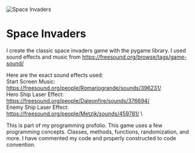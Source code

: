 ![Space Invaders](https://www.kingcastro.com/wp-content/uploads/2021/11/Space-Invaders-1.jpg)

# Space Invaders

I create the classic space invaders game with the pygame library. I used sound effects and music from https://freesound.org/browse/tags/game-sound/

Here are the exact sound effects used: \
Start Screen Music: https://freesound.org/people/Romariogrande/sounds/396231/  \
Hero Ship Laser Effect: https://freesound.org/people/Daleonfire/sounds/376694/  \
Enemy Ship Laser Effect: https://freesound.org/people/Metzik/sounds/459781/  \

This is part of my programming profolio. This game uses a few programming concepts. Classes, methods, functions, randomization, and more. I have commented my code and properly constructed to code convention. 
